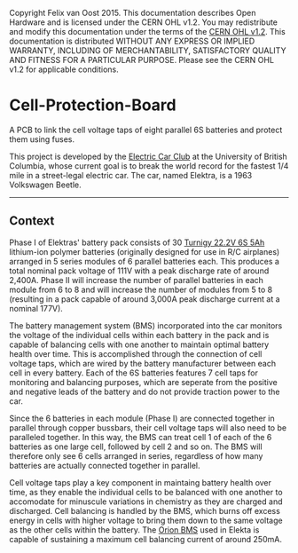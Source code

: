 Copyright Felix van Oost 2015.
This documentation describes Open Hardware and is licensed under the CERN OHL v1.2. You may redistribute and modify this documentation under the terms of the [CERN OHL v1.2](http://ohwr.org/cernohl). This documentation is distributed WITHOUT ANY EXPRESS OR IMPLIED WARRANTY, INCLUDING OF MERCHANTABILITY, SATISFACTORY QUALITY AND FITNESS FOR A PARTICULAR PURPOSE. Please see the CERN OHL v1.2 for applicable conditions.

# Cell-Protection-Board
A PCB to link the cell voltage taps of eight parallel 6S batteries and protect them using fuses.

This project is developed by the [Electric Car Club](http://ubcelectriccar.com/) at the University of British Columbia, whose current goal is to break the world record for the fastest 1/4 mile in a street-legal electric car. The car, named Elektra, is a 1963 Volkswagen Beetle.

----------
Context
----------

Phase I of Elektras' battery pack consists of 30 [Turnigy 22.2V 6S 5Ah](http://www.hobbyking.com/hobbyking/store/__38515__Turnigy_Heavy_Duty_Series_5000mAh_6S_60C_Lipo_Pack.html) lithium-ion polymer batteries (originally designed for use in R/C airplanes) arranged in 5 series modules of 6 parallel batteries each. This produces a total nominal pack voltage of 111V with a peak discharge rate of around 2,400A. Phase II will increase the number of parallel batteries in each module from 6 to 8 and will increase the number of modules from 5 to 8 (resulting in a pack capable of around 3,000A peak discharge current at a nominal 177V).

The battery management system (BMS) incorporated into the car monitors the voltage of the individual cells within each battery in the pack and is capable of balancing cells with one another to maintain optimal battery health over time. This is accomplished through the connection of cell voltage taps, which are wired by the battery manufacturer between each cell in every battery. Each of the 6S batteries features 7 cell taps for monitoring and balancing purposes, which are seperate from the positive and negative leads of the battery and do not provide traction power to the car.

Since the 6 batteries in each module (Phase I) are connected together in parallel through copper bussbars, their cell voltage taps will also need to be paralleled together. In this way, the BMS can treat cell 1 of each of the 6 batteries as one large cell, followed by cell 2 and so on. The BMS will therefore only see 6 cells arranged in series, regardless of how many batteries are actually connected together in parallel.

Cell voltage taps play a key component in maintaing battery health over time, as they enable the individual cells to be balanced with one another to accomodate for minuscule variations in chemistry as they are charged and discharged. Cell balancing is handled by the BMS, which burns off excess energy in cells with higher voltage to bring them down to the same voltage as the other cells within the battery. The [Orion BMS](http://www.orionbms.com/) used in Elekta is capable of sustaining a maximum cell balancing current of around 250mA.
